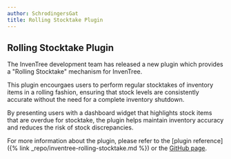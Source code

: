 ```yaml
---
author: SchrodingersGat
title: Rolling Stocktake Plugin
---
```


## Rolling Stocktake Plugin

The InvenTree development team has released a new plugin which provides a "Rolling Stocktake" mechanism for InvenTree.

This plugin encourgaes users to perform regular stocktakes of inventory items in a rolling fashion, ensuring that stock levels are consistently accurate without the need for a complete inventory shutdown.

By presenting users with a dashboard widget that highlights stock items that are overdue for stocktake, the plugin helps maintain inventory accuracy and reduces the risk of stock discrepancies.

For more information about the plugin, please refer to the [plugin reference]({% link _repo/inventree-rolling-stocktake.md %}) or the [GitHub page](https://github.com/inventree/rolling-stocktake-plugin).

